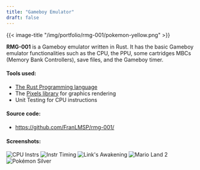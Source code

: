 ```yaml
---
title: "Gameboy Emulator"
draft: false
---
```


{{< image-title "/img/portfolio/rmg-001/pokemon-yellow.png" >}}

**RMG-001** is a Gameboy emulator written in Rust. It has the basic Gameboy emulator functionalities
such as the CPU, the PPU, some cartridges MBCs (Memory Bank Controllers), save files, and the Gameboy
timer.

#### Tools used:
* [The Rust Programming language](https://www.rust-lang.org/)
* The [Pixels library](https://docs.rs/pixels/latest/pixels/) for graphics rendering
* Unit Testing for CPU instructions

#### Source code:
* https://github.com/FranLMSP/rmg-001/

#### Screenshots:

![CPU Instrs](/img/portfolio/rmg-001/cpu-instrs.png "CPU Instr")
![Instr Timing](/img/portfolio/rmg-001/instr-timing.png "Instr Timing")
![Link's Awakening](/img/portfolio/rmg-001/links-awakening.png "Link's Awakening")
![Mario Land 2](/img/portfolio/rmg-001/mario-land-2.png "Mario Land 2")
![Pokémon Silver](/img/portfolio/rmg-001/pokemon-silver.png "Pokémon Silver")

